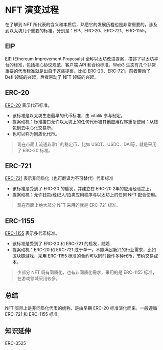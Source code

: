 # NFT 演变过程
在了解到 NFT 所代表的含义和本质后，熟悉它的发展历程也是非常重要的，涉及到以太坊几个重要的标准，分别是：EIP、ERC-20、ERC-721、ERC-1155。

## EIP
[EIP](chapter2/blockchain.md) (Ethereum Improvement Proposals) 全称以太坊改进提案，描述了以太坊平台的标准，包括核心协议规范、客户端 API 和合约标准。Web3 生态有几个非常重要的代币标准就是出自于这些提案，比如 ERC-20、ERC-721，前者带动了 Defi 领域的兴起，后者带动了 NFT 领域的兴起。

## ERC-20
[ERC-20](https://eips.ethereum.org/EIPS/eip-20) 表示代币标准。
- 该标准是以太坊生态最早的代币标准，由 vitalik 参与制定。
- 提案动机：标准接口允许以太坊上的任何代币被其他应用程序重复使用：从钱包到去中心化交易所。 
- 也可以称为同质化代币。
> 现在市面上流通非常广的稳定币，比如 USDT、USDC、DAI等，就是采用了 ERC-20 标准。


## ERC-721
[ERC-721](https://eips.ethereum.org/EIPS/eip-721) 表示非同质化（也可翻译为不可替代）代币标准
- 该标准是受到了 ERC-20 的启发，并建立在 ERC-20 2年的应用经验之上。
- 提案动机：允许钱包/经纪人/拍卖应用程序与以太坊上的任何 NFT 配合使用。
> 现在币面上绝大部分 NFT 采用的就是 ERC-721 标准。

## ERC-1155
[ERC-1155](https://eips.ethereum.org/EIPS/eip-1155) 表示多代币标准。
- 该标准是受到了 ERC-20 和 ERC-721 的启发，随着
- 提案动机：ERC-20 和 ERC-721 过于单一，不能满足新兴的行业需求，比如区块链游戏，采用 ERC-1155 标准的合约可以同时操作多种代币，节约交易成本。
> 少部分 NFT 既有同质化，也有非同质化需求，采用的是 ERC-1155 标准，在游戏领域采用较多。

## 总结
NFT 实际上是非同质化代币的统称，是由早期 ERC-20 标准演化而来，一般遵循 ERC-721 和 ERC-1155 标准。

## 知识延伸
ERC-3525
